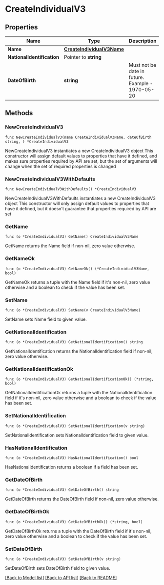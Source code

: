 # CreateIndividualV3

## Properties

Name | Type | Description | Notes
------------ | ------------- | ------------- | -------------
**Name** | [**CreateIndividualV3Name**](CreateIndividualV3Name.md) |  | 
**NationalIdentification** | Pointer to **string** |  | [optional] 
**DateOfBirth** | **string** | Must not be date in future. Example - 1970-05-20 | 

## Methods

### NewCreateIndividualV3

`func NewCreateIndividualV3(name CreateIndividualV3Name, dateOfBirth string, ) *CreateIndividualV3`

NewCreateIndividualV3 instantiates a new CreateIndividualV3 object
This constructor will assign default values to properties that have it defined,
and makes sure properties required by API are set, but the set of arguments
will change when the set of required properties is changed

### NewCreateIndividualV3WithDefaults

`func NewCreateIndividualV3WithDefaults() *CreateIndividualV3`

NewCreateIndividualV3WithDefaults instantiates a new CreateIndividualV3 object
This constructor will only assign default values to properties that have it defined,
but it doesn't guarantee that properties required by API are set

### GetName

`func (o *CreateIndividualV3) GetName() CreateIndividualV3Name`

GetName returns the Name field if non-nil, zero value otherwise.

### GetNameOk

`func (o *CreateIndividualV3) GetNameOk() (*CreateIndividualV3Name, bool)`

GetNameOk returns a tuple with the Name field if it's non-nil, zero value otherwise
and a boolean to check if the value has been set.

### SetName

`func (o *CreateIndividualV3) SetName(v CreateIndividualV3Name)`

SetName sets Name field to given value.


### GetNationalIdentification

`func (o *CreateIndividualV3) GetNationalIdentification() string`

GetNationalIdentification returns the NationalIdentification field if non-nil, zero value otherwise.

### GetNationalIdentificationOk

`func (o *CreateIndividualV3) GetNationalIdentificationOk() (*string, bool)`

GetNationalIdentificationOk returns a tuple with the NationalIdentification field if it's non-nil, zero value otherwise
and a boolean to check if the value has been set.

### SetNationalIdentification

`func (o *CreateIndividualV3) SetNationalIdentification(v string)`

SetNationalIdentification sets NationalIdentification field to given value.

### HasNationalIdentification

`func (o *CreateIndividualV3) HasNationalIdentification() bool`

HasNationalIdentification returns a boolean if a field has been set.

### GetDateOfBirth

`func (o *CreateIndividualV3) GetDateOfBirth() string`

GetDateOfBirth returns the DateOfBirth field if non-nil, zero value otherwise.

### GetDateOfBirthOk

`func (o *CreateIndividualV3) GetDateOfBirthOk() (*string, bool)`

GetDateOfBirthOk returns a tuple with the DateOfBirth field if it's non-nil, zero value otherwise
and a boolean to check if the value has been set.

### SetDateOfBirth

`func (o *CreateIndividualV3) SetDateOfBirth(v string)`

SetDateOfBirth sets DateOfBirth field to given value.



[[Back to Model list]](../README.md#documentation-for-models) [[Back to API list]](../README.md#documentation-for-api-endpoints) [[Back to README]](../README.md)


